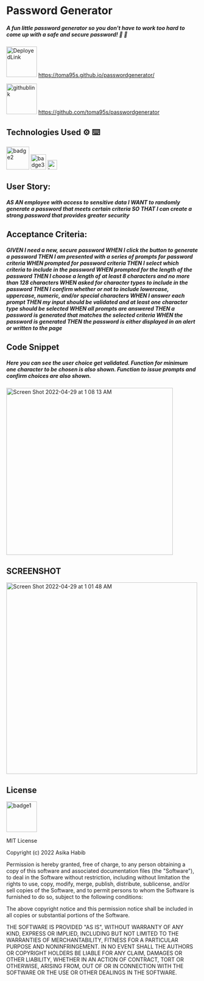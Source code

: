 # Password Generator

<h5>A fun little password generator so you don't have to work too hard to come up with a safe and secure password! 🤯 🚫</h5>

<img width="80" alt = DeployedLink src =https://img.shields.io/badge/-Deployed%20Link-purple> https://toma95s.github.io/passwordgenerator/

<img width="80" alt = githublink src = https://img.shields.io/badge/-GitHub%20Link-pink> https://github.com/toma95s/passwordgenerator


<h2> Technologies Used ⚙️ ⌨️</h2>

<img width="60" alt="badge2" src="https://img.shields.io/badge/-JavaScript-blue">

<img width="40" alt="badge3" src="https://img.shields.io/badge/-HTML-red"> 

<img width="25" alt="badge4" src="https://img.shields.io/badge/-CSS-orange"> 

<h2>User Story:</h2>

<h5>AS AN employee with access to sensitive data
I WANT to randomly generate a password that meets certain criteria
SO THAT I can create a strong password that provides greater security</h5>

<h2>Acceptance Criteria:</h2>

<h5>GIVEN I need a new, secure password
WHEN I click the button to generate a password
THEN I am presented with a series of prompts for password criteria
WHEN prompted for password criteria
THEN I select which criteria to include in the password
WHEN prompted for the length of the password
THEN I choose a length of at least 8 characters and no more than 128 characters
WHEN asked for character types to include in the password
THEN I confirm whether or not to include lowercase, uppercase, numeric, and/or special characters
WHEN I answer each prompt
THEN my input should be validated and at least one character type should be selected
WHEN all prompts are answered
THEN a password is generated that matches the selected criteria
WHEN the password is generated
THEN the password is either displayed in an alert or written to the page</h5>


<h2>Code Snippet</h2>

<h5>Here you can see the user choice get validated. Function for minimum one character to be chosen is also shown. Function to issue prompts and confirm choices are also shown.</h5>

<img width="437" alt="Screen Shot 2022-04-29 at 1 08 13 AM" src="https://user-images.githubusercontent.com/101033224/165907282-f8cdc1a1-31fc-4fc1-9a96-53570cd15cff.png">


<h2>SCREENSHOT</h2>

<img width="501" alt="Screen Shot 2022-04-29 at 1 01 48 AM" src="https://user-images.githubusercontent.com/101033224/165906340-f59ab15d-d1de-4368-a8cc-e64ec1fa4c29.png">


<h2> License </h2>
<img width="80" alt="badge1" src="https://img.shields.io/badge/License-MIT-lightgrey">

MIT License

Copyright (c) 2022 Asika Habib

Permission is hereby granted, free of charge, to any person obtaining a copy
of this software and associated documentation files (the "Software"), to deal
in the Software without restriction, including without limitation the rights
to use, copy, modify, merge, publish, distribute, sublicense, and/or sell
copies of the Software, and to permit persons to whom the Software is
furnished to do so, subject to the following conditions:

The above copyright notice and this permission notice shall be included in all
copies or substantial portions of the Software.

THE SOFTWARE IS PROVIDED "AS IS", WITHOUT WARRANTY OF ANY KIND, EXPRESS OR
IMPLIED, INCLUDING BUT NOT LIMITED TO THE WARRANTIES OF MERCHANTABILITY,
FITNESS FOR A PARTICULAR PURPOSE AND NONINFRINGEMENT. IN NO EVENT SHALL THE
AUTHORS OR COPYRIGHT HOLDERS BE LIABLE FOR ANY CLAIM, DAMAGES OR OTHER
LIABILITY, WHETHER IN AN ACTION OF CONTRACT, TORT OR OTHERWISE, ARISING FROM,
OUT OF OR IN CONNECTION WITH THE SOFTWARE OR THE USE OR OTHER DEALINGS IN THE
SOFTWARE.